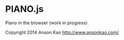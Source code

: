 PIANO.js
========

Piano in the browser (work in progress)

Copyright 2014 Anson Kao
http://www.ansonkao.com/
